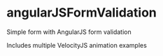# angularJSFormValidation
Simple form with AngularJS form validation

Includes multiple VelocityJS animation examples
